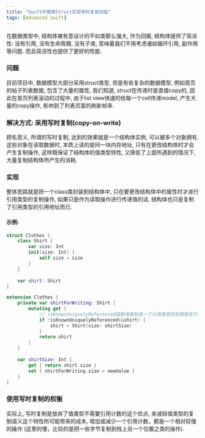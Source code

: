 ```yaml
---
title: "Swift中使用Struct实现写时复制功能"
tags: [Advanced Swift]
---
```


在数据类型中, 结构体被有意设计的不如类那么强大, 作为回报, 结构体提供了简洁性: 没有引用, 没有生命周期, 没有子类, 意味着我们不用考虑诸如循环引用, 副作用等问题. 而且简洁性也提供了更好的性能.

### 问题  
目前项目中, 数据模型大部分采用struct类型, 但是有些复杂的数据模型, 例如首页的帖子列表数据, 包含了大量的属性, 我们知道, struct在传递时是直接copy的, 因此在首页列表滚动的过程中, 由于list view快速的给每一个cell传递model, 产生大量的copy操作, 影响到了列表页面的刷新帧率.

### 解决方式: 采用写时复制(copy-on-write)  
顾名思义, 所谓的写时复制, 达到的效果就是一个结构体实例, 可以被多个对象拥有, 这些对象在读取数据时, 本质上读的是同一块内存地址, 只有在更改结构体时才会产生复制操作, 这样既保证了结构体的值类型特性, 又降低了上面所遇到的情况下, 大量复制结构体所产生的消耗.

### 实现  
整体思路就是把一个class类封装到结构体中, 只在要更改结构体中的属性时才进行引用类型的复制操作, 如果只是作为读取操作进行传递值的话, 结构体也只是复制了引用类型的引用地址而已.

#### 示例:

```swift
struct Clothes {
    class Shirt {
        var size: Int
        init(size: Int) {
            self.size = size
        }
    }
    
    var shirt: Shirt
}

extension Clothes {
    private var shirtForWriting: Shirt {
        mutating get {
            // isKnownUniquelyReferenced函数用来检查一个引用类型的实例是否只有一个所有者
            if !isKnownUniquelyReferenced(&shirt) {
                shirt = Shirt(size: shirtSize)
            }
            return shirt
        }
    }
    
    var shirtSize: Int {
        get { return shirt.size }
        set { shirtForWriting.size = newValue }
    }
}
```

### 使用写时复制的权衡  
实际上, 写时复制是放弃了值类型不需要引用计数的这个优点, 来减轻值类型的复制语义这个特性所可能带来的成本, 增加或减少一个引用计数，都是一个相对较慢的操作 (这里的慢，比较的是把一些字节复制到栈上另一个位置之类的操作).